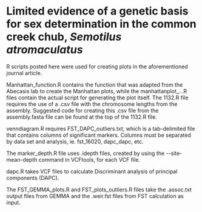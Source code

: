 # Limited evidence of a genetic basis for sex determination in the common creek chub, *Semotilus atromaculatus*

R scripts posted here were used for creating plots in the aforementioned journal article.

Manhattan_function.R contains the function that was adapted from the Abecasis lab to create the Manhattan plots, while the manhattanplot_...R files contain the actual script for generating the plot itself. The 1132.R file requires the use of a .csv file with the chromosome lengths from the assembly. Suggested code for creating this .csv file from the assembly.fasta file can be found at the top of the 1132.R file. 

venndiagram.R requires FST_DAPC_outliers.txt, which is a tab-delimited file that contains columns of significant markers. Columns must be separated by data set and analysis, ie. fst_16020, dapc_dapc, etc. 

The marker_depth.R file uses .idepth files, created by using the --site-mean-depth command in VCFtools, for each VCF file.

dapc.R takes VCF files to calculate Discriminant analysis of principal components (DAPC).

The FST_GEMMA_plots.R and FST_plots_outliers.R files take the .assoc.txt output files from GEMMA and the .weir.fst files from FST calculation as input. 
